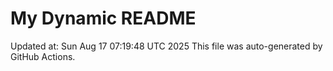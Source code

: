 # My Dynamic README
Updated at: Sun Aug 17 07:19:48 UTC 2025
This file was auto-generated by GitHub Actions.
